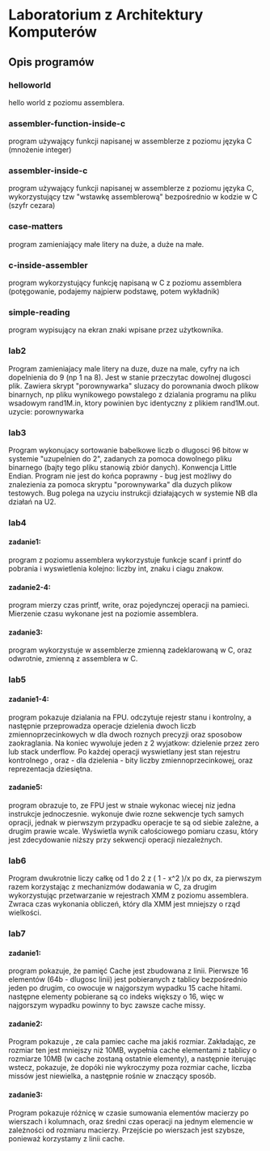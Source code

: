 # Laboratorium z Architektury Komputerów
## Opis programów

### helloworld
hello world z poziomu assemblera.

### assembler-function-inside-c
program używający funkcji napisanej w assemblerze z poziomu języka C (mnożenie integer)

### assembler-inside-c
program używający funkcji napisanej w assemblerze z poziomu języka C, wykorzystujący tzw "wstawkę assemblerową" bezpośrednio w kodzie w C (szyfr cezara)

### case-matters
program zamieniający małe litery na duże, a duże na małe.

### c-inside-assembler
program wykorzystujący funkcję napisaną w C z poziomu assemblera (potęgowanie, podajemy najpierw podstawę, potem wykładnik)

### simple-reading
program wypisujący na ekran znaki wpisane przez użytkownika.

### lab2
Program zamieniajacy male litery na duze, duze na male, cyfry na ich dopelnienia do 9 (np 1 na 8). Jest w stanie przeczytac dowolnej dlugosci plik.
Zawiera skrypt "porownywarka" sluzacy do porownania dwoch plikow binarnych, np pliku wynikowego powstalego z dzialania programu na pliku wsadowym rand1M.in, ktory powinien byc identyczny z plikiem rand1M.out. uzycie: porownywarka <plik1> <plik2>

### lab3
Program wykonujacy sortowanie babelkowe liczb o dlugosci 96 bitow w systemie "uzupelnien do 2", zadanych za pomoca dowolnego pliku binarnego (bajty tego pliku stanowią zbiór danych). Konwencja Little Endian. Program nie jest do końca poprawny - bug jest możliwy do znalezienia za pomoca skryptu "porownywarka" dla duzych plikow testowych. Bug polega na uzyciu instrukcji działających w systemie NB dla działań na U2.

### lab4
#### zadanie1: 
program z poziomu assemblera wykorzystuje funkcje scanf i printf do pobrania i wyswietlenia kolejno: liczby int, znaku i ciagu znakow.
#### zadanie2-4: 
program mierzy czas printf, write, oraz pojedynczej operacji na pamieci. Mierzenie czasu wykonane jest na poziomie assemblera.
#### zadanie3: 
program wykorzystuje w assemblerze zmienną zadeklarowaną w C, oraz odwrotnie, zmienną z assemblera w C.

### lab5
#### zadanie1-4: 
program pokazuje dzialania na FPU. odczytuje rejestr stanu i kontrolny, a następnie przeprowadza operacje dzielenia dwoch liczb zmiennoprzecinkowych w dla dwoch roznych precyzji oraz sposobow zaokraglania. Na koniec wywoluje jeden z 2 wyjatkow: dzielenie przez zero lub stack underflow. Po każdej operacji wyswietlany jest stan rejestru kontrolnego , oraz - dla dzielenia - bity liczby zmiennoprzecinkowej, oraz reprezentacja dziesiętna.
#### zadanie5:
program obrazuje to, ze FPU jest w stnaie wykonac wiecej niz jedna instrukcje jednoczesnie. wykonuje dwie rozne sekwencje tych samych opracji, jednak w pierwszym przypadku operacje te są od siebie zależne, a drugim prawie wcale. Wyświetla wynik całościowego pomiaru czasu, który jest zdecydowanie niższy przy sekwencji operacji niezależnych.

### lab6
Program dwukrotnie liczy całkę od 1 do 2 z ( 1 - x^2 )/x po dx, za pierwszym razem korzystając z mechanizmów dodawania w C, za drugim wykorzystując przetwarzanie w rejestrach XMM z poziomu assemblera. Zwraca czas wykonania obliczeń, który dla XMM jest mniejszy o rząd wielkości.

### lab7
#### zadanie1:
program pokazuje, że pamięć Cache jest zbudowana z linii. Pierwsze 16 elementów (64b - dlugosc linii) jest pobieranych z tablicy bezpośrednio jeden po drugim, co owocuje w najgorszym wypadku 15 cache hitami. następne elementy pobierane są co indeks większy o 16, więc w najgorszym wypadku powinny to byc zawsze cache missy. 
#### zadanie2:
Program pokazuje , ze cala pamiec cache ma jakiś rozmiar. Zakładając, ze rozmiar ten jest mniejszy niż 10MB, wypełnia cache elementami z tablicy o rozmiarze 10MB (w cache zostaną ostatnie elementy), a następnie iterując wstecz, pokazuje, że dopóki nie wykroczymy poza rozmiar cache, liczba missów jest niewielka, a następnie rośnie w znaczący sposób.
#### zadanie3:
Program pokazuje różnicę w czasie sumowania elementów macierzy po wierszach i kolumnach, oraz średni czas operacji na jednym elemencie w zależności od rozmiaru macierzy. Przejście po wierszach jest szybsze, ponieważ korzystamy z linii cache.

